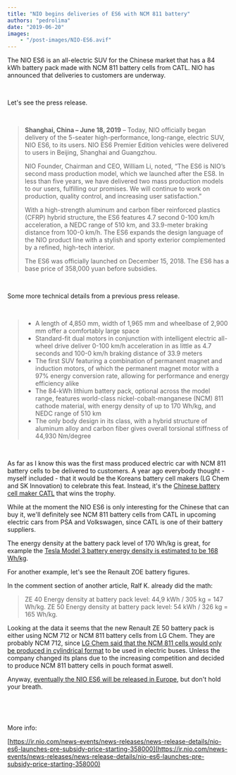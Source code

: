 ```yaml
---
title: "NIO begins deliveries of ES6 with NCM 811 battery"
authors: "pedrolima"
date: "2019-06-20"
images: 
    - "/post-images/NIO-ES6.avif"
---
```


The NIO ES6 is an all-electric SUV for the Chinese market that has a 84 kWh battery pack made with NCM 811 battery cells from CATL. NIO has announced that deliveries to customers are underway.

 

Let's see the press release.

 

> **Shanghai, China – June 18, 2019** – Today, NIO officially began delivery of the 5-seater high-performance, long-range, electric SUV, NIO ES6, to its users. NIO ES6 Premier Edition vehicles were delivered to users in Beijing, Shanghai and Guangzhou.
> 
> NIO Founder, Chairman and CEO, William Li, noted, “The ES6 is NIO’s second mass production model, which we launched after the ES8. In less than five years, we have delivered two mass production models to our users, fulfilling our promises. We will continue to work on production, quality control, and increasing user satisfaction.”
> 
> With a high-strength aluminum and carbon fiber reinforced plastics (CFRP) hybrid structure, the ES6 features 4.7 second 0-100 km/h acceleration, a NEDC range of 510 km, and 33.9-meter braking distance from 100-0 km/h. The ES6 expands the design language of the NIO product line with a stylish and sporty exterior complemented by a refined, high-tech interior.
> 
> The ES6 was officially launched on December 15, 2018. The ES6 has a base price of 358,000 yuan before subsidies.

 

Some more technical details from a previous press release.

 

> - A length of 4,850 mm, width of 1,965 mm and wheelbase of 2,900 mm offer a comfortably large space
> - Standard-fit dual motors in conjunction with intelligent electric all-wheel drive deliver 0-100 km/h acceleration in as little as 4.7 seconds and 100-0 km/h braking distance of 33.9 meters
> - The first SUV featuring a combination of permanent magnet and induction motors, of which the permanent magnet motor with a 97% energy conversion rate, allowing for performance and energy efficiency alike
> - The 84-kWh lithium battery pack, optional across the model range, features world-class nickel-cobalt-manganese (NCM) 811 cathode material, with energy density of up to 170 Wh/kg, and NEDC range of 510 km
> - The only body design in its class, with a hybrid structure of aluminum alloy and carbon fiber gives overall torsional stiffness of 44,930 Nm/degree

 

As far as I know this was the first mass produced electric car with NCM 811 battery cells to be delivered to customers. A year ago everybody thought - myself included - that it would be the Koreans battery cell makers (LG Chem and SK Innovation) to celebrate this feat. Instead, it's the [Chinese battery cell maker CATL](/2019/03/30/catl-achieves-304-wh-kg-in-new-battery-cells/) that wins the trophy.

While at the moment the NIO ES6 is only interesting for the Chinese that can buy it, we'll definitely see NCM 811 battery cells from CATL in upcoming electric cars from PSA and Volkswagen, since CATL is one of their battery suppliers.

The energy density at the battery pack level of 170 Wh/kg is great, for example the [Tesla Model 3 battery energy density is estimated to be 168 Wh/kg](https://www.teslarati.com/tesla-model-3-battery-details-partial-teardown-analysis/).

For another example, let's see the Renault ZOE battery figures.

In the comment section of another article, Ralf K. already did the math:

> ZE 40 Energy density at battery pack level: 44,9 kWh / 305 kg = 147 Wh/kg. ZE 50 Energy density at battery pack level: 54 kWh / 326 kg = 165 Wh/kg.

Looking at the data it seems that the new Renault ZE 50 battery pack is either using NCM 712 or NCM 811 battery cells from LG Chem. They are probably NCM 712, since [LG Chem said that the NCM 811 cells would only be produced in cylindrical format](/2018/05/09/most-advanced-battery-cells-available/) to be used in electric buses. Unless the company changed its plans due to the increasing competition and decided to produce NCM 811 battery cells in pouch format aswell.

Anyway, [eventually the NIO ES6 will be released in Europe](https://www.autocar.co.uk/car-review/nio/es6/first-drives/nio-es6-premier-edition-2019-review), but don't hold your breath.

 

 

More info:

[https://ir.nio.com/news-events/news-releases/news-release-details/nio-es6-launches-pre-subsidy-price-starting-358000](https://ir.nio.com/news-events/news-releases/news-release-details/nio-es6-launches-pre-subsidy-price-starting-358000)
